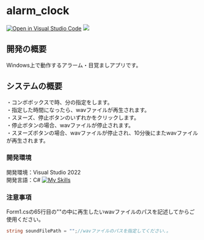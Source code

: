 # alarm_clock
[![Open in Visual Studio Code](https://img.shields.io/static/v1?logo=visualstudiocode&label=&message=Open%20in%20Visual%20Studio%20Code&labelColor=2c2c32&color=007acc&logoColor=007acc)](https://open.vscode.dev/hosoya17/alarm_clock)
![](https://img.shields.io/github/repo-size/hosoya17/alarm_clock)
## 開発の概要
Windows上で動作するアラーム・目覚ましアプリです。
## システムの概要
・コンボボックスで時、分の指定をします。<br>
・指定した時間になったら、wavファイルが再生されます。<br>
・スヌーズ、停止ボタンのいずれかをクリックします。<br>
・停止ボタンの場合、wavファイルが停止されます。<br>
・スヌーズボタンの場合、wavファイルが停止され、10分後にまたwavファイルが再生されます。
### 開発環境
開発環境：Visual Studio 2022<br>
開発言語：C#
[![My Skills](https://skillicons.dev/icons?i=visualstudio,cs)](https://skillicons.dev)
### 注意事項
Form1.csの65行目の""の中に再生したいwavファイルのパスを記述してからご使用ください。<br>
```cs
string soundFilePath = "";//wavファイルのパスを指定してください.。
```
